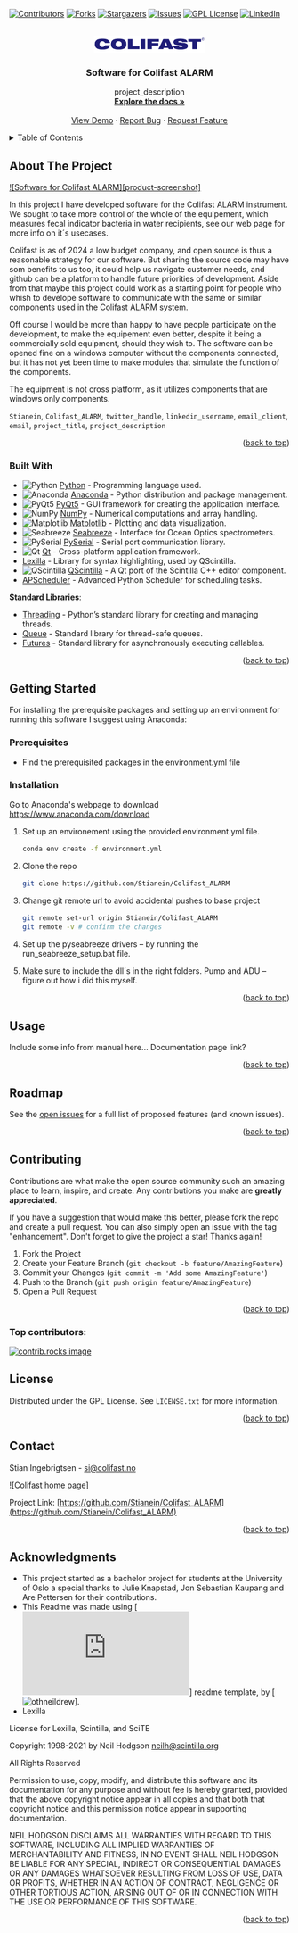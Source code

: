 <!-- Improved compatibility of back to top link: See: https://github.com/othneildrew/Best-README-Template/pull/73 -->
<a id="readme-top"></a>
<!--
*** Thanks for checking out the Best-README-Template. If you have a suggestion
*** that would make this better, please fork the repo and create a pull request
*** or simply open an issue with the tag "enhancement".
*** Don't forget to give the project a star!
*** Thanks again! Now go create something AMAZING! :D
-->



<!-- PROJECT SHIELDS -->
<!--
*** I'm using markdown "reference style" links for readability.
*** Reference links are enclosed in brackets [ ] instead of parentheses ( ).
*** See the bottom of this document for the declaration of the reference variables
*** for contributors-url, forks-url, etc. This is an optional, concise syntax you may use.
*** https://www.markdownguide.org/basic-syntax/#reference-style-links
-->
[![Contributors][contributors-shield]][contributors-url]
[![Forks][forks-shield]][forks-url]
[![Stargazers][stars-shield]][stars-url]
[![Issues][issues-shield]][issues-url]
[![GPL License][license-shield]][license-url]
[![LinkedIn][linkedin-shield]][Colifast-linkedin]



<!-- PROJECT LOGO -->
<br />
<div align="center">
  <a href="https://www.colifast.no/">
    <img src="Images/Colifast_50pix.png" alt="Logo" width="200" height="30">
  </a>

<h3 align="center">Software for Colifast ALARM</h3>

  <p align="center">
    project_description
    <br />
    <a href="https://github.com/Stianein/Colifast_ALARM"><strong>Explore the docs »</strong></a>
    <br />
    <br />
    <a href="https://github.com/Stianein/Colifast_ALARM">View Demo</a>
    ·
    <a href="https://github.com/Stianein/Colifast_ALARM/issues/new?labels=bug&template=bug-report---.md">Report Bug</a>
    ·
    <a href="https://github.com/Stianein/Colifast_ALARM/issues/new?labels=enhancement&template=feature-request---.md">Request Feature</a>
  </p>
</div>



<!-- TABLE OF CONTENTS -->
<details>
  <summary>Table of Contents</summary>
  <ol>
    <li>
      <a href="#about-the-project">About The Project</a>
      <ul>
        <li><a href="#built-with">Built With</a></li>
      </ul>
    </li>
    <li>
      <a href="#getting-started">Getting Started</a>
      <ul>
        <li><a href="#prerequisites">Prerequisites</a></li>
        <li><a href="#installation">Installation</a></li>
      </ul>
    </li>
    <li><a href="#usage">Usage</a></li>
    <li><a href="#roadmap">Roadmap</a></li>
    <li><a href="#contributing">Contributing</a></li>
    <li><a href="#license">License</a></li>
    <li><a href="#contact">Contact</a></li>
    <li><a href="#acknowledgments">Acknowledgments</a></li>
  </ol>
</details>



<!-- ABOUT THE PROJECT -->
## About The Project

[![Software for Colifast ALARM][product-screenshot]](https://example.com)

In this project I have developed software for the Colifast ALARM instrument. We sought to take more control of the whole of the equipement, which measures fecal indicator bacteria in water recipients, see our web page for more info on it´s usecases.

Colifast is as of 2024 a low budget company, and open source is thus a reasonable strategy for our software. But sharing the source code may have som benefits to us too, it could help us navigate customer needs, and github can be a platform to handle future priorities of development. Aside from that maybe this project could work as a starting point for people who whish to develope software to communicate with the same or similar components used in the Colifast ALARM system. 

Off course I would be more than happy to have people participate on the development, to make the equipement even better, despite it being a commercially sold equipment, should they wish to. The software can be opened fine on a windows computer without the components connected, but it has not yet been time to make modules that simulate the function of the components. 

The equipment is not cross platform, as it utilizes components that are windows only components. 

`Stianein`, `Colifast_ALARM`, `twitter_handle`, `linkedin_username`, `email_client`, `email`, `project_title`, `project_description`

<p align="right">(<a href="#readme-top">back to top</a>)</p>



### Built With

* ![Python](https://img.shields.io/badge/Python-3.11-blue.svg) [Python](https://www.python.org/) - Programming language used.
* ![Anaconda](https://img.shields.io/badge/Environment-Anaconda-blue.svg) [Anaconda](https://www.anaconda.com/) - Python distribution and package management.
* ![PyQt5](https://img.shields.io/badge/PyQt5-5.15.9-brightgreen.svg) [PyQt5](https://riverbankcomputing.com/software/pyqt/intro) - GUI framework for creating the application interface.
* ![NumPy](https://img.shields.io/badge/NumPy-1.26.0-orange.svg) [NumPy](https://numpy.org/) - Numerical computations and array handling.
* ![Matplotlib](https://img.shields.io/badge/Matplotlib-3.7.2-blue.svg) [Matplotlib](https://matplotlib.org/) - Plotting and data visualization.
* ![Seabreeze](https://img.shields.io/badge/Seabreeze-2.8.0-yellow.svg) [Seabreeze](https://pypi.org/project/Seabreeze/) - Interface for Ocean Optics spectrometers.
* ![PySerial](https://img.shields.io/badge/PySerial-3.5-yellowgreen.svg) [PySerial](https://pyserial.readthedocs.io/en/latest/) - Serial port communication library.
* ![Qt](https://img.shields.io/badge/Qt-5.15.8-green.svg) [Qt](https://www.qt.io/) - Cross-platform application framework.
* [Lexilla](https://github.com/ScintillaOrg/lexilla) - Library for syntax highlighting, used by QScintilla.
* ![QScintilla](https://img.shields.io/badge/QScintilla-2.14.1-blue.svg) [QScintilla](https://riverbankcomputing.com/software/qscintilla/intro) - A Qt port of the Scintilla C++ editor component.
* [APScheduler](https://apscheduler.readthedocs.io/en/latest/) - Advanced Python Scheduler for scheduling tasks.

 **Standard Libraries**:
  * [Threading](https://docs.python.org/3/library/threading.html) - Python’s standard library for creating and managing threads.
  * [Queue](https://docs.python.org/3/library/queue.html) - Standard library for thread-safe queues.
  * [Futures](https://docs.python.org/3/library/concurrent.futures.html) - Standard library for asynchronously executing callables.

<p align="right">(<a href="#readme-top">back to top</a>)</p>



<!-- GETTING STARTED -->
## Getting Started

For installing the prerequisite packages and setting up an environment for running this software I suggest using Anaconda:

### Prerequisites

* Find the prerequisited packages in the environment.yml file

### Installation

Go to Anaconda's webpage to download https://www.anaconda.com/download

1. Set up an environement using the provided environment.yml file.
   ```sh
   conda env create -f environment.yml
   ```
2. Clone the repo
   ```sh
   git clone https://github.com/Stianein/Colifast_ALARM
   ```
3. Change git remote url to avoid accidental pushes to base project
   ```sh
   git remote set-url origin Stianein/Colifast_ALARM
   git remote -v # confirm the changes
   ```
4. Set up the pyseabreeze drivers – by running the run_seabreeze_setup.bat file.

5. Make sure to include the dll´s in the right folders. Pump and ADU – figure out how i did this myself.

<p align="right">(<a href="#readme-top">back to top</a>)</p>



<!-- USAGE EXAMPLES -->
## Usage

Include some info from manual here...
Documentation page link?

<p align="right">(<a href="#readme-top">back to top</a>)</p>



<!-- ROADMAP -->
## Roadmap


See the [open issues](https://github.com/Stianein/Colifast_ALARM/issues) for a full list of proposed features (and known issues).

<p align="right">(<a href="#readme-top">back to top</a>)</p>



<!-- CONTRIBUTING -->
## Contributing

Contributions are what make the open source community such an amazing place to learn, inspire, and create. Any contributions you make are **greatly appreciated**.

If you have a suggestion that would make this better, please fork the repo and create a pull request. You can also simply open an issue with the tag "enhancement".
Don't forget to give the project a star! Thanks again!

1. Fork the Project
2. Create your Feature Branch (`git checkout -b feature/AmazingFeature`)
3. Commit your Changes (`git commit -m 'Add some AmazingFeature'`)
4. Push to the Branch (`git push origin feature/AmazingFeature`)
5. Open a Pull Request

<p align="right">(<a href="#readme-top">back to top</a>)</p>

### Top contributors:

<a href="https://github.com/Stianein/Colifast_ALARM/graphs/contributors">
  <img src="https://contrib.rocks/image?repo=Stianein/Colifast_ALARM" alt="contrib.rocks image" />
</a>



<!-- LICENSE -->
## License

Distributed under the GPL License. See `LICENSE.txt` for more information.

<p align="right">(<a href="#readme-top">back to top</a>)</p>



<!-- CONTACT -->
## Contact

Stian Ingebrigtsen - si@colifast.no

[![Colifast home page]][Colifast]

Project Link: [https://github.com/Stianein/Colifast_ALARM](https://github.com/Stianein/Colifast_ALARM)

<p align="right">(<a href="#readme-top">back to top</a>)</p>



<!-- ACKNOWLEDGMENTS -->
## Acknowledgments

* This project started as a bachelor project for students at the University of Oslo a special thanks to Julie Knapstad, Jon Sebastian Kaupang and Are Pettersen for their contributions.
* This Readme was made using [![this][readme-template]] readme template, by [![othneildrew][readme-creator]].
* Lexilla


License for Lexilla, Scintilla, and SciTE

Copyright 1998-2021 by Neil Hodgson <neilh@scintilla.org>

All Rights Reserved

Permission to use, copy, modify, and distribute this software and its
documentation for any purpose and without fee is hereby granted,
provided that the above copyright notice appear in all copies and that
both that copyright notice and this permission notice appear in
supporting documentation.

NEIL HODGSON DISCLAIMS ALL WARRANTIES WITH REGARD TO THIS
SOFTWARE, INCLUDING ALL IMPLIED WARRANTIES OF MERCHANTABILITY
AND FITNESS, IN NO EVENT SHALL NEIL HODGSON BE LIABLE FOR ANY
SPECIAL, INDIRECT OR CONSEQUENTIAL DAMAGES OR ANY DAMAGES
WHATSOEVER RESULTING FROM LOSS OF USE, DATA OR PROFITS,
WHETHER IN AN ACTION OF CONTRACT, NEGLIGENCE OR OTHER
TORTIOUS ACTION, ARISING OUT OF OR IN CONNECTION WITH THE USE
OR PERFORMANCE OF THIS SOFTWARE.


<p align="right">(<a href="#readme-top">back to top</a>)</p>


<!-- MARKDOWN LINKS & IMAGES -->
<!-- https://www.markdownguide.org/basic-syntax/#reference-style-links -->
[contributors-shield]: https://img.shields.io/github/contributors/Stianein/Colifast_ALARM.svg?style=for-the-badge
[contributors-url]: https://github.com/Stianein/Colifast_ALARM/graphs/contributors
[forks-shield]: https://img.shields.io/github/forks/Stianein/Colifast_ALARM.svg?style=for-the-badge
[forks-url]: https://github.com/Stianein/Colifast_ALARM/network/members
[stars-shield]: https://img.shields.io/github/stars/Stianein/Colifast_ALARM.svg?style=for-the-badge
[stars-url]: https://github.com/Stianein/Colifast_ALARM/stargazers
[issues-shield]: https://img.shields.io/github/issues/Stianein/Colifast_ALARM.svg?style=for-the-badge
[issues-url]: https://github.com/Stianein/Colifast_ALARM/issues
[license-shield]: https://img.shields.io/github/license/Stianein/Colifast_ALARM.svg?style=for-the-badge
[license-url]: https://github.com/Stianein/Colifast_ALARM/blob/master/LICENSE.txt
[linkedin-shield]: https://img.shields.io/badge/-LinkedIn-black.svg?style=for-the-badge&logo=linkedin&colorB=555
[linkedin-url]: https://linkedin.com/in/linkedin_username

[readme-template]: https://github.com/othneildrew/Best-README-Template/blob/main/BLANK_README.md
[readme-creator]: https://github.com/othneildrew/

[Colifast]: https://www.colifast.no
[Colifast-linkedin]: https://www.linkedin.com/company/colifast


[Documentation]: link_here